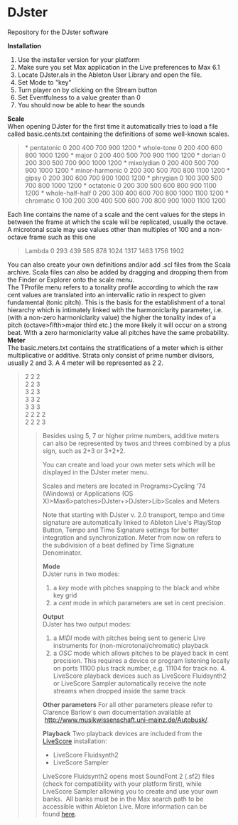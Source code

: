 # DJster
Repository for the DJster software

<strong>Installation</strong>
<ol>
	<li>Use the installer version for your platform</li>
	<li>Make sure you set Max application in the Live preferences to Max 6.1</li>
	<li>Locate DJster.als in the Ableton User Library and open the file.</li>
	<li>Set Mode to "key"</li>
	<li>Turn player on by clicking on the Stream button</li>
	<li>Set Eventfulness to a value greater than 0</li>
	<li>You should now be able to hear the sounds</li>
</ol>
<div></div>
<div><strong>Scale</strong></div>
<div>When opening DJster for the first time it automatically tries to load a file called basic.cents.txt containing the definitions of some well-known scales.</div>
<div></div>
<div>
<blockquote>
* pentatonic 0 200 400 700 900 1200
* whole-tone 0 200 400 600 800 1000 1200
* major 0 200 400 500 700 900 1100 1200
* dorian 0 200 300 500 700 900 1000 1200
* mixolydian 0 200 400 500 700 900 1000 1200
* minor-harmonic 0 200 300 500 700 800 1100 1200
* gipsy 0 200 300 600 700 900 1000 1200
* phrygian 0 100 300 500 700 800 1000 1200
* octatonic 0 200 300 500 600 800 900 1100 1200
* whole-half-half 0 200 300 400 600 700 800 1000 1100 1200
* chromatic 0 100 200 300 400 500 600 700 800 900 1000 1100 1200</blockquote>
</div>
<div></div>
<div>Each line contains the name of a scale and the cent values for the steps in between the frame at which the scale will be replicated, usually the octave.</div>
<div>A microtonal scale may use values other than multiples of 100 and a non-octave frame such as this one</div>
<div></div>
<blockquote>Lambda 0 293 439 585 878 1024 1317 1463 1756 1902</blockquote>
<div></div>
<div>You can also create your own definitions and/or add .scl files from the Scala archive. Scala files can also be added by dragging and dropping them from the Finder or Explorer onto the scale menu.</div>
<div></div>
<div>The TProfile menu refers to a tonality profile according to which the raw cent values are translated into an intervallic ratio in respect to given fundamental (tonic pitch). This is the basis for the establishment of a tonal hierarchy which is intimately linked with the harmoniclarity parameter, i.e. (with a non-zero harmoniclarity value) the higher the tonality index of a pitch (octave&gt;fifth&gt;major third etc.) the more likely it will occur on a strong beat. With a zero harmoniclarity value all pitches have the same probability.
<div></div>
<div><strong>Meter</strong></div>
<div>The basic.meters.txt contains the stratifications of a meter which is either multiplicative or additive. Strata only consist of prime number divisors, usually 2 and 3. A 4 meter will be represented as 2 2.</div>
<div>
<blockquote>
2 2 2<div>
2 2 3<div>
3 2 3<div>
3 3 2<div>
3 3 3<div>
2 2 2 2<div>
2 2 2 3<div>
<blockquote>
Besides using 5, 7 or higher prime numbers, additive meters can also be represented by twos and threes combined by a plus sign, such as 2+3 or 3+2+2.

You can create and load your own meter sets which will be displayed in the DJster meter menu.

Scales and meters are located in Programs&gt;Cycling '74 (Windows) or Applications (OS X)&gt;Max6&gt;patches&gt;DJster+&gt;DJster&gt;Lib&gt;Scales and Meters

Note that starting with DJster v. 2.0 transport, tempo and time signature are automatically linked to Ableton Live's Play/Stop Button, Tempo and Time Signature settings for better integration and synchronization. Meter from now on refers to the subdivision of a beat defined by Time Signature Denominator.
<div><strong>Mode</strong></div>
<div>DJster runs in two modes:</div>
<div>
<ol>
	<li>a <em>key</em> mode with pitches snapping to the black and white key grid</li>
	<li>a <em>cent</em> mode in which parameters are set in cent precision.</li>
</ol>
<div><strong>Output</strong></div>
<div>DJster has two output modes:</div>
<div>
<ol>
	<li>a <em>MIDI</em> mode with pitches being sent to generic Live instruments for (non-microtonal/chromatic) playback</li>
	<li>a <em>OSC</em> mode which allows pitches to be played back in cent precision.
This requires a device or program listening locally on ports 11100 plus track number, e.g. 11104 for track no. 4. LiveScore playback devices such as LiveScore Fluidsynth2 or LiveScore Sampler automatically receive the note streams when dropped inside the same track</li>
</ol>
<strong>Other parameters</strong>
For all other parameters please refer to Clarence Barlow's own documentation available at  <a href="http://www.musikwissenschaft.uni-mainz.de/Autobusk/">http://www.musikwissenschaft.uni-mainz.de/Autobusk/</a>.

<strong>Playback</strong>
Two playback devices are included from the <a href="http://www.computermusicnotation.com" target="_blank">LiveScore</a> installation:
<ul>
	<li>LiveScore Fluidsynth2</li>
	<li>LiveScore Sampler</li>
</ul>
LiveScore Fluidsynth2 opens most SoundFont 2 (.sf2) files (check for compatibility with your platform first), while LiveScore Sampler allowing you to create and use your own banks.  All banks must be in the Max search path to be accessible within Ableton Live. More information can be found <a href="http://www.computermusicnotation.com/?page_id=291" target="_blank">here</a>.

</div>
</div>
</div>
</div>
